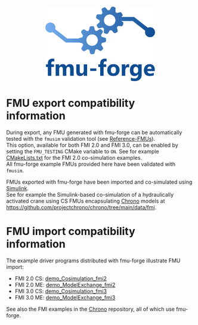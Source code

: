 <p align="center">
<img src="https://github.com/projectchrono/fmu-forge/blob/main/fmu-forge.png" height="200">
</p>

# FMU export compatibility information

During export, any FMU generated with fmu-forge can be automatically tested with the `fmusim` validation tool (see [Reference-FMUs](https://github.com/modelica/Reference-FMUs)).<br>
This option, available for both FMI 2.0 and FMI 3.0, can be enabled by setting the `FMU_TESTING` CMake variable to `ON`. See for example [CMakeLists.txt](https://github.com/projectchrono/fmu-forge/blob/01cda9654dc48adbd310267de1915a11f369e250/examples/fmi2/cosimulation/CMakeLists.txt#L10) for the FMI 2.0 co-simulation examples.<br>
All fmu-forge example FMUs provided here have been validated with `fmusim`. 

FMUs exported with fmu-forge have been imported and co-simulated using [Simulink](https://mathworks.com/products/simulink.html).<br>
See for example the Simulink-based co-simulation of a hydraulically activated crane using CS FMUs encapsulating [Chrono](https://projectchrono.org/) models at https://github.com/projectchrono/chrono/tree/main/data/fmi. 

# FMU import compatibility information

The example driver programs distributed with fmu-forge illustrate FMU import:
- FMI 2.0 CS: [demo_Cosimulation_fmi2](https://github.com/projectchrono/fmu-forge/blob/main/examples/fmi2/cosimulation/demo_Cosimulation_fmi2.cpp)
- FMI 2.0 ME: [demo_ModelExchange_fmi2](https://github.com/projectchrono/fmu-forge/blob/main/examples/fmi2/model_exchange/demo_ModelExchange_fmi2.cpp)
- FMI 3.0 CS: [demo_Cosimulation_fmi3](https://github.com/projectchrono/fmu-forge/blob/main/examples/fmi3/cosimulation/demo_Cosimulation_fmi3.cpp)
- FMI 3.0 ME: [demo_ModelExchange_fmi3](https://github.com/projectchrono/fmu-forge/blob/main/examples/fmi3/model_exchange/demo_ModelExchange_fmi3.cpp)

See also the FMI examples in the [Chrono](https://github.com/projectchrono/chrono/tree/main/src/demos/fmi) repository, all of which use fmu-forge.
